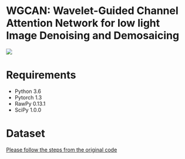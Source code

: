 # WGCAN: Wavelet-Guided Channel Attention Network for low light Image Denoising and Demosaicing
![](https://github.com/cchen156/Learning-to-See-in-the-Dark/blob/master/images/fig1.png)

# Requirements
- Python 3.6
- Pytorch 1.3
- RawPy 0.13.1
- SciPy 1.0.0
# Dataset
[Please follow the steps from the original code](https://github.com/cchen156/Learning-to-See-in-the-Dark)


